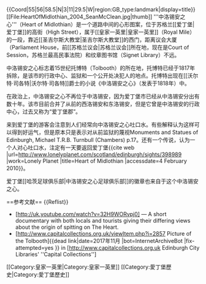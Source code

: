 {{Coord|55|56|58.5|N|3|11|29.5|W|region:GB_type:landmark|display=title}}
[[File:HeartOfMidlothian_2004_SeanMcClean.jpg|thumb]]
'''中洛锡安之心'''（Heart of Midlothian）是一个道路中间的心形图案，位于苏格兰[[爱丁堡|爱丁堡]]的高街（High Street），属于[[皇家一英里|皇家一英里]]（Royal Mile）的一段，靠近[[圣吉尔斯大教堂|圣吉尔斯大教堂]]的西门，距离议会大厦（Parliament House，前[[苏格兰议会|苏格兰议会]]所在地，现在是Court of Session，苏格兰最高民事法院）和纹章图书馆（Signet Library）不远。 

中洛锡安之心标志着15世纪托博特（Tolbooth）的所在地，托博特已经于1817年拆除，是该市的行政中心、监狱和一个公开处决犯人的地点。托博特出现在[[沃尔特·司各特|沃尔特·司各特]]爵士的小说《中洛锡安之心》（发表于1818年）中。

在政治上，中洛锡安之心不再位于中洛锡安，因为爱丁堡市已经从中洛锡安分出有数十年。该市目前合并了从前的西洛锡安和东洛锡安，但是它曾是中洛锡安的行政中心，过去又称为“爱丁堡郡”。 

来到爱丁堡的游客会注意到人们经常向中洛锡安之心吐口水。有些解释认为这样可以得到好运气，但是原本只是表示对从前监狱的蔑视<ref>Monuments and Statues of Edinburgh, Michael T.R.B. Turnbull (Chambers) p.17</ref>。还有一个传说，认为一个人对心吐口水，注定有一天要返回爱丁堡<ref>{{cite web |url=http://www.lonelyplanet.com/scotland/edinburgh/sights/398989 |work=Lonely Planet |title=Heart of Midlothian |accessdate=4 February 2010}}</ref>。 

爱丁堡[[哈茨足球俱乐部|中洛锡安之心足球俱乐部]]的徽章也来自于这个中洛锡安之心。

==参考文献==
{{Reflist}}
* [http://uk.youtube.com/watch?v=32H9WORvpj0] — A short documentary with both locals and tourists giving their differing views about the origin of spitting on The Heart.
* [http://www.capitalcollections.org.uk/viewItem.php?i=2857 Picture of the Tolbooth]{{dead link|date=2017年11月 |bot=InternetArchiveBot |fix-attempted=yes }} in [http://www.capitalcollections.org.uk Edinburgh City Libraries' ''Capital Collections'']

[[Category:皇家一英里|Category:皇家一英里]]
[[Category:愛丁堡歷史|Category:愛丁堡歷史]]